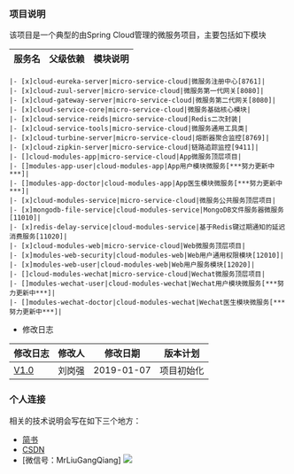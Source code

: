 ### 项目说明
该项目是一个典型的由Spring Cloud管理的微服务项目，主要包括如下模块

|服务名 | 父级依赖 | 模块说明|
|----|----|----|
```
|- [x]cloud-eureka-server|micro-service-cloud|微服务注册中心[8761]|
|- [x]cloud-zuul-server|micro-service-cloud|微服务第一代网关[8080]|
|- [x]cloud-gateway-server|micro-service-cloud|微服务第二代网关[8080]|
|- [x]cloud-service-core|micro-service-cloud|微服务基础核心模块|
|- [x]cloud-service-reids|micro-service-cloud|Redis二次封装|
|- [x]cloud-service-tools|micro-service-cloud|微服务通用工具类|
|- [x]cloud-turbine-server|micro-service-cloud|熔断器聚合监控[8769]|
|- [x]cloud-zipkin-server|micro-service-cloud|链路追踪监控[9411]|
|- []cloud-modules-app|micro-service-cloud|App微服务顶层项目|
|- []modules-app-user|cloud-modules-app|App用户模块微服务[***努力更新中***]|
|- []modules-app-doctor|cloud-modules-app|App医生模块微服务[***努力更新中***]| 
|- [x]cloud-modules-service|micro-service-cloud|微服务公共服务顶层项目|
|- [x]mongodb-file-service|cloud-modules-service|MongoDB文件服务器微服务[11010]|
|- [x]redis-delay-service|cloud-modules-service|基于Redis键过期通知的延迟消费服务[11020]|
|- [x]cloud-modules-web|micro-service-cloud|Web微服务顶层项目|
|- [x]modules-web-security|cloud-modules-web|Web用户通用权限模块[12010]|
|- [x]modules-web-user|cloud-modules-web|Web用户服务模块[12020]|
|- []cloud-modules-wechat|micro-service-cloud|Wechat微服务顶层项目|
|- []modules-wechat-user|cloud-modules-wechat|Wechat用户模块微服务[***努力更新中***]| 
|- []modules-wechat-doctor|cloud-modules-wechat|Wechat医生模块微服务[***努力更新中***]|
```
* 修改日志

|修改日志 | 修改人 | 修改日期|版本计划|
|----|----|----|---|
|[V1.0](https://github.com/MrLiuGangQiang/micro-service-cloud/blob/master/README.md)|刘岗强|2019-01-07 |项目初始化|

### 个人连接
相关的技术说明会写在如下三个地方：
* [简书](https://www.jianshu.com/u/3642563a4185)
* [CSDN](https://blog.csdn.net/u010175879)
* [微信号：MrLiuGangQiang]
![](http://ovheeg7ro.bkt.clouddn.com/aLiangcode.jpg)

